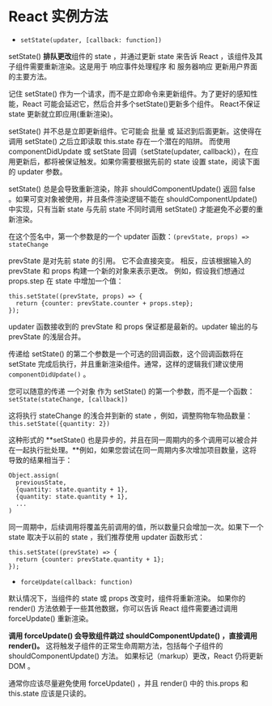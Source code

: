 React 实例方法
=====

- `setState(updater, [callback: function])`

setState() **排队更改**组件的 state ，并通过更新 state 来告诉 React ，该组件及其子组件需要重新渲染。这是用于 响应事件处理程序 和 服务器响应 更新用户界面的主要方法。

记住 setState() 作为一个请求，而不是立即命令来更新组件。为了更好的感知性能，React 可能会延迟它，然后合并多个setState()更新多个组件。 React不保证 state 更新就立即应用(重新渲染)。


setState() 并不总是立即更新组件。它可能会 批量 或 延迟到后面更新。这使得在调用 setState() 之后立即读取 this.state 存在一个潜在的陷阱。 而使用 componentDidUpdate 或 setState 回调（setState(updater, callback)），在应用更新后，都将被保证触发。如果你需要根据先前的 state 设置 state，阅读下面的 updater 参数。

setState() 总是会导致重新渲染，除非 shouldComponentUpdate() 返回 false 。如果可变对象被使用，并且条件渲染逻辑不能在 shouldComponentUpdate() 中实现，只有当新 state 与先前 state 不同时调用 setState() 才能避免不必要的重新渲染。


在这个签名中，第一个参数是的一个 updater 函数：`(prevState, props) => stateChange`

prevState 是对先前 state 的引用。 它不会直接突变。 相反，应该根据输入的 prevState 和 props 构建一个新的对象来表示更改。 例如，假设我们想通过 props.step 在 state 中增加一个值：

```
this.setState((prevState, props) => {
  return {counter: prevState.counter + props.step};
});
```

updater 函数接收到的 prevState 和 props 保证都是最新的。updater 输出的与 prevState 的浅层合并。

传递给 setState() 的第二个参数是一个可选的回调函数，这个回调函数将在 setState 完成后执行，并且重新渲染组件。通常，这样的逻辑我们建议使用 `componentDidUpdate()` 。

您可以随意的传递 一个对象 作为 setState() 的第一个参数，而不是一个函数：`setState(stateChange, [callback])`

这将执行 stateChange 的浅合并到新的 state ，例如，调整购物车物品数量：`this.setState({quantity: 2})`

这种形式的 **setState() 也是异步的，并且在同一周期内的多个调用可以被合并在一起执行批处理。**例如，如果您尝试在同一周期内多次增加项目数量，这将导致的结果相当于：

```
Object.assign(
  previousState,
  {quantity: state.quantity + 1},
  {quantity: state.quantity + 1},
  ...
)
```

同一周期中，后续调用将覆盖先前调用的值，所以数量只会增加一次。如果下一个 state 取决于以前的 state ，我们推荐使用 updater 函数形式：

```
this.setState((prevState) => {
  return {counter: prevState.quantity + 1};
});
```

- `forceUpdate(callback: function)`

默认情况下，当组件的 state 或 props 改变时，组件将重新渲染。 如果你的 render() 方法依赖于一些其他数据，你可以告诉 React 组件需要通过调用 forceUpdate() 重新渲染。

**调用 forceUpdate() 会导致组件跳过 shouldComponentUpdate() ，直接调用 render()。** 
这将触发子组件的正常生命周期方法，包括每个子组件的 shouldComponentUpdate() 方法。 如果标记（markup）更改，React 仍将更新 DOM 。

通常你应该尽量避免使用 forceUpdate() ，并且 render() 中的 this.props 和 this.state 应该是只读的。